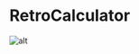 # RetroCalculator

![alt](https://cloud.githubusercontent.com/assets/19725508/24825072/f4fdeb1a-1bcb-11e7-9c75-6c650f91545a.png)
